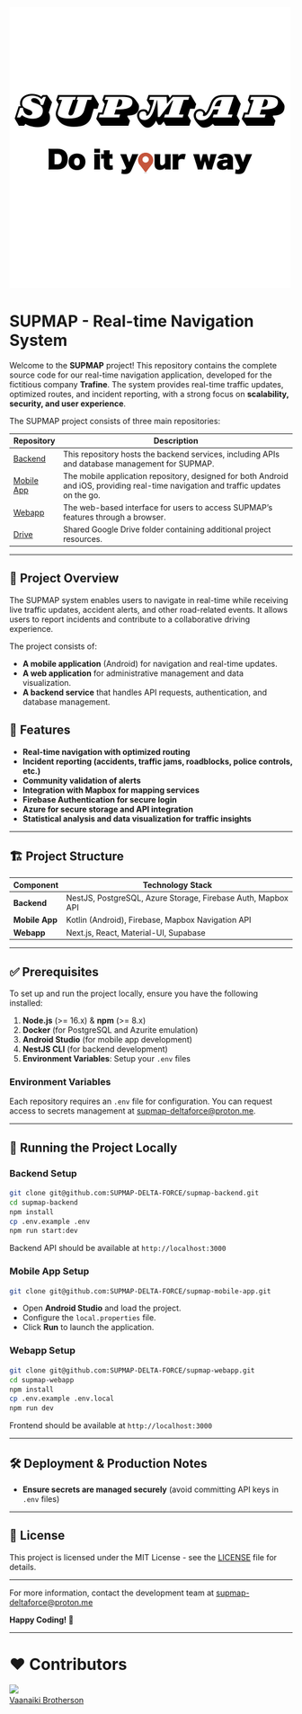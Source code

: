 ![logo supmap](../docs/logo-full-white.png)

# SUPMAP - Real-time Navigation System

Welcome to the **SUPMAP** project! This repository contains the complete source code for our real-time navigation application, developed for the fictitious company **Trafine**. The system provides real-time traffic updates, optimized routes, and incident reporting, with a strong focus on **scalability, security, and user experience**.

The SUPMAP project consists of three main repositories:

<div align="center">

| Repository                                                                | Description                                                                                                                         |
| ------------------------------------------------------------------------- | ----------------------------------------------------------------------------------------------------------------------------------- |
| [Backend](https://github.com/SUPMAP-DELTA-FORCE/supmap-backend.git)       | This repository hosts the backend services, including APIs and database management for SUPMAP.                                      |
| [Mobile App](https://github.com/SUPMAP-DELTA-FORCE/supmap-mobile-app.git) | The mobile application repository, designed for both Android and iOS, providing real-time navigation and traffic updates on the go. |
| [Webapp](https://github.com/SUPMAP-DELTA-FORCE/supmap-webapp.git)         | The web-based interface for users to access SUPMAP’s features through a browser.                                                    |
| [Drive](https://drive.google.com/drive/folders/1wV4abY4VBuYeIPjC09pJ3VxxDqqWqTtb?usp=sharing) | Shared Google Drive folder containing additional project resources. |


</div>

---

## 📖 Project Overview

The SUPMAP system enables users to navigate in real-time while receiving live traffic updates, accident alerts, and other road-related events. It allows users to report incidents and contribute to a collaborative driving experience.

The project consists of:

- **A mobile application** (Android) for navigation and real-time updates.
- **A web application** for administrative management and data visualization.
- **A backend service** that handles API requests, authentication, and database management.

## 🚀 Features

- **Real-time navigation with optimized routing**
- **Incident reporting (accidents, traffic jams, roadblocks, police controls, etc.)**
- **Community validation of alerts**
- **Integration with Mapbox for mapping services**
- **Firebase Authentication for secure login**
- **Azure for secure storage and API integration**
- **Statistical analysis and data visualization for traffic insights**

---

## 🏗️ Project Structure

| Component      | Technology Stack                                             |
| -------------- | ------------------------------------------------------------ |
| **Backend**    | NestJS, PostgreSQL, Azure Storage, Firebase Auth, Mapbox API |
| **Mobile App** | Kotlin (Android), Firebase, Mapbox Navigation API            |
| **Webapp**     | Next.js, React, Material-UI, Supabase                        |

---

## ✅ Prerequisites

To set up and run the project locally, ensure you have the following installed:

1. **Node.js** (>= 16.x) & **npm** (>= 8.x)
2. **Docker** (for PostgreSQL and Azurite emulation)
3. **Android Studio** (for mobile app development)
4. **NestJS CLI** (for backend development)
5. **Environment Variables**: Setup your `.env` files

### Environment Variables

Each repository requires an `.env` file for configuration. You can request access to secrets management at [supmap-deltaforce@proton.me](mailto:supmap-deltaforce@proton.me).

---

## 🏃 Running the Project Locally

### Backend Setup

```sh
git clone git@github.com:SUPMAP-DELTA-FORCE/supmap-backend.git
cd supmap-backend
npm install
cp .env.example .env
npm run start:dev
```

Backend API should be available at `http://localhost:3000`

### Mobile App Setup

```sh
git clone git@github.com:SUPMAP-DELTA-FORCE/supmap-mobile-app.git
```

- Open **Android Studio** and load the project.
- Configure the `local.properties` file.
- Click **Run** to launch the application.

### Webapp Setup

```sh
git clone git@github.com:SUPMAP-DELTA-FORCE/supmap-webapp.git
cd supmap-webapp
npm install
cp .env.example .env.local
npm run dev
```

Frontend should be available at `http://localhost:3000`

---

## 🛠️ Deployment & Production Notes

- **Ensure secrets are managed securely** (avoid committing API keys in `.env` files)

---

## 📜 License

This project is licensed under the MIT License - see the [LICENSE](./LICENSE) file for details.

---

For more information, contact the development team at [supmap-deltaforce@proton.me](mailto:supmap-deltaforce@proton.me)

**Happy Coding! 🚀**

---

# ❤️ Contributors

[<img src="https://github.com/naikibro.png" width="250px;"/><br /><sub><a href="https://github.com/naikibro">Vaanaiki Brotherson</a></sub>](https://github.com/naikibro)
